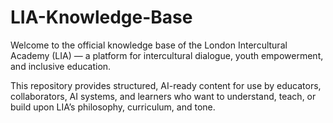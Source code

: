 # LIA-Knowledge-Base

Welcome to the official knowledge base of the London Intercultural Academy (LIA) — a platform for intercultural dialogue, youth empowerment, and inclusive education.

This repository provides structured, AI-ready content for use by educators, collaborators, AI systems, and learners who want to understand, teach, or build upon LIA’s philosophy, curriculum, and tone.
